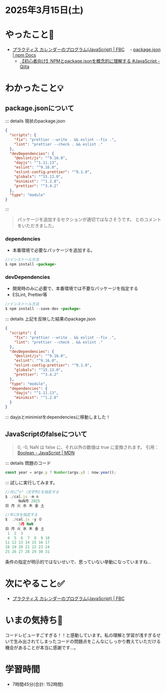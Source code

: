 # 2025年3月15日(土)

# やったこと📝
- [プラクティス カレンダーのプログラム\(JavaScript\) \| FBC](https://bootcamp.fjord.jp/practices/196)
　- [package\.json \| npm Docs](https://docs.npmjs.com/cli/v11/configuring-npm/package-json)
  - [【初心者向け】NPMとpackage\.jsonを概念的に理解する \#JavaScript \- Qiita](https://qiita.com/righteous/items/e5448cb2e7e11ab7d477)
# わかったこと💡
## package.jsonについて
::: details 現状のpackage.json
```json
{
  "scripts": {
    "fix": "prettier --write . && eslint --fix .",
    "lint": "prettier --check . && eslint ."
  },
  "devDependencies": {
    "@eslint/js": "^9.16.0",
    "dayjs": "^1.11.13",
    "eslint": "^9.16.0",
    "eslint-config-prettier": "^9.1.0",
    "globals": "^15.13.0",
    "minimist": "^1.2.8",
    "prettier": "^3.4.2"
  },
  "type": "module"
}

```
:::
> パッケージを追加するセクションが適切ではなさそうです。
とのコメントをいただきました。

### dependencies
- 本番環境で必要なパッケージを追加する。
```javascript
//インストール方法
$ npm install <package>
```
### devDependencies
- 開発時のみに必要で、本番環境では不要なパッケージを指定する
- ESLint, Prettier等
```javascript
//インストール方法
$ npm install --save-dev <package>
```
::: details 上記を反映した結果のpackage.json
```json
{
  "scripts": {
    "fix": "prettier --write . && eslint --fix .",
    "lint": "prettier --check . && eslint ."
  },
  "devDependencies": {
    "@eslint/js": "^9.16.0",
    "eslint": "^9.16.0",
    "eslint-config-prettier": "^9.1.0",
    "globals": "^15.13.0",
    "prettier": "^3.4.2"
  },
  "type": "module",
  "dependencies": {
    "dayjs": "^1.11.13",
    "minimist": "^1.2.8"
  }
}

```
:::
dayjsとminimistをdependenciesに移動しました！

## JavaScriptのfalseについて

> 0, -0, NaN は false に、それ以外の数値は true に変換されます。
引用：[Boolean \- JavaScript \| MDN](https://developer.mozilla.org/ja/docs/Web/JavaScript/Reference/Global_Objects/Boolean)

::: details 問題のコード
``` javascript
const year = argv.y ? Number(argv.y) : now.year();
```
:::
試しに実行してみます。
```javascript
//月に”n"（文字列)を指定する
$ ./cal.js -m n 
      NaN月 2025
日 月 火 水 木 金 土

//年に0を指定する
$  ./cal.js -y ０
      3月 NaN
日 月 火 水 木 金 土
 1  2  3 
 4  5  6  7  8  9 10 
11 12 13 14 15 16 17 
18 19 20 21 22 23 24 
25 26 27 28 29 30 31   
```
条件の指定が明示的ではないせいで、思っていない挙動になっていますね…

# 次にやること✅
- [プラクティス カレンダーのプログラム\(JavaScript\) \| FBC](https://bootcamp.fjord.jp/practices/196)
# いまの気持ち🫶
コードレビューすごすぎる！！と感動しています。私の理解と学習が浅すぎるせいで生み出されてしまったコードの問題点をこんなにしっかり教えていただける機会があることが本当に感謝です…。

# 学習時間
- 7時間45分(合計: 152時間)
